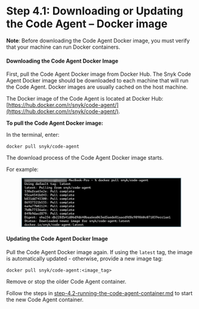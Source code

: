 # Step 4.1: Downloading or Updating the Code Agent – Docker image

**Note**: Before downloading the Code Agent Docker image, you must verify that your machine can run Docker containers.

#### **Downloading the Code Agent Docker Image**

First, pull the Code Agent Docker image from Docker Hub. The Snyk Code Agent Docker image should be downloaded to each machine that will run the Code Agent. Docker images are usually cached on the host machine.

The Docker image of the Code Agent is located at Docker Hub: [https://hub.docker.com/r/snyk/code-agent/](https://hub.docker.com/r/snyk/code-agent/).

**To pull the Code Agent Docker image:**

In the terminal, enter:

```
docker pull snyk/code-agent
```

The download process of the Code Agent Docker image starts.

For example:

<figure><img src="../../../../../../.gitbook/assets/Code Agent - Pull docker image - New.png" alt=""><figcaption></figcaption></figure>

#### Updating the Code Agent Docker Image

Pull the Code Agent Docker image again. If using the `latest` tag, the image is automatically updated - otherwise, provide a new image tag:

```
docker pull snyk/code-agent:<image_tag>
```

Remove or stop the older Code Agent container.

Follow the steps in [step-4.2-running-the-code-agent-container.md](step-4.2-running-the-code-agent-container.md "mention") to start the new Code Agent container.
